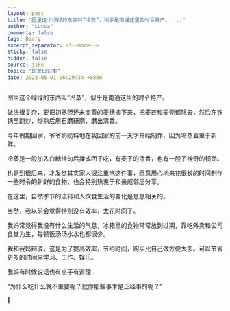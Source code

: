 ```yaml
---
layout: post
title: "图里这个绿绿的东西叫“冷蒸”，似乎是南通这里的时令特产。 ..."
author: "Lucca"
comments: false
tags: Diary
excerpt_separator: <!--more-->
sticky: false
hidden: false
source: jike
topic: "即友日记本"
date: 2023-05-01 06:29:34 +0800
---
```


图里这个绿绿的东西叫“冷蒸”，似乎是南通这里的时令特产。

<!--more-->



做法很复杂，要把初熟但还未变黄的麦穗摘下来，把麦芒和麦壳都除去，然后在铁锅里翻炒，炒熟后用石磨研磨，磨出清香。

今年假期回家，爷爷奶奶特地在我回家的前一天才开始制作，因为冷蒸着重于新鲜。

冷蒸是一般加入白糖拌匀后揉成团子吃，有麦子的清香，也有一股子神奇的韧劲。

也是到很后来，才发觉其实家人很注重吃这件事，愿意用心地来花很长的时间制作一些时令的新鲜的食物，也会特别热衷于和亲戚邻居分享。

在这里，自然季节的流转和人饮食生活的变化是息息相关的。

当然，我以前会觉得特别没有效率，太花时间了。

我妈常觉得我没有什么生活的气息，冰箱里的食物常常放到过期，靠吃外卖和公司食堂为生，每顿饭汤汤水水也都很少。

我和我妈辩驳，这是为了提高效率，节约时间，购买比自己做方便太多。可以节省更多的时间来学习、工作、娱乐。

我妈有时候说话也有点子有道理：

“为什么吃什么就不重要呢？就你那些事才是正经事的呢？”

🌝
